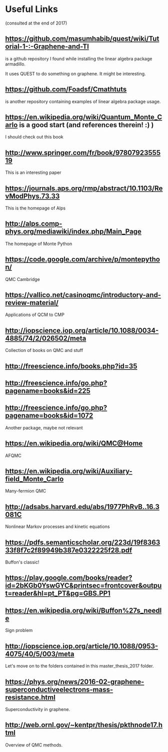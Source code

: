 # Useful Links

(consulted at the end of 2017)

## https://github.com/masumhabib/quest/wiki/Tutorial-1-:-Graphene-and-TI

is a github repository I found while installing the linear algebra package armadillo.

It uses QUEST to do something on graphene. It might be interesting. 

## https://github.com/Foadsf/Cmathtuts

is another repository containing examples of linear algebra package usage.

## https://en.wikipedia.org/wiki/Quantum_Monte_Carlo is a good start (and references therein! :) )

I should check out this book

## http://www.springer.com/fr/book/9780792355519

This is an interesting paper

## https://journals.aps.org/rmp/abstract/10.1103/RevModPhys.73.33

This is the homepage of Alps

## http://alps.comp-phys.org/mediawiki/index.php/Main_Page

The homepage of Monte Python

## https://code.google.com/archive/p/montepython/

QMC Cambridge

## https://vallico.net/casinoqmc/introductory-and-review-material/

Applications of QCM to CMP

## http://iopscience.iop.org/article/10.1088/0034-4885/74/2/026502/meta

Collection of books on QMC and stuff

## http://freescience.info/books.php?id=35

## http://freescience.info/go.php?pagename=books&id=225

## http://freescience.info/go.php?pagename=books&id=1072

Another package, maybe not relevant

## https://en.wikipedia.org/wiki/QMC@Home

AFQMC

## https://en.wikipedia.org/wiki/Auxiliary-field_Monte_Carlo

Many-fermion QMC

## http://adsabs.harvard.edu/abs/1977PhRvB..16.3081C

Nonlinear Markov processes and kinetic
equations

## https://pdfs.semanticscholar.org/223d/19f836333f8f7c2f89949b387e0322225f28.pdf

Buffon's classic!

## https://play.google.com/books/reader?id=2bKGb0YswGYC&printsec=frontcover&output=reader&hl=pt_PT&pg=GBS.PP1

## https://en.wikipedia.org/wiki/Buffon%27s_needle

Sign problem

## http://iopscience.iop.org/article/10.1088/0953-4075/40/5/003/meta


Let's move on to the folders contained in this master_thesis_2017 folder.

## https://phys.org/news/2016-02-graphene-superconductiveelectrons-mass-resistance.html

Superconductivity in graphene.

## http://web.ornl.gov/~kentpr/thesis/pkthnode17.html

Overview of QMC methods.


